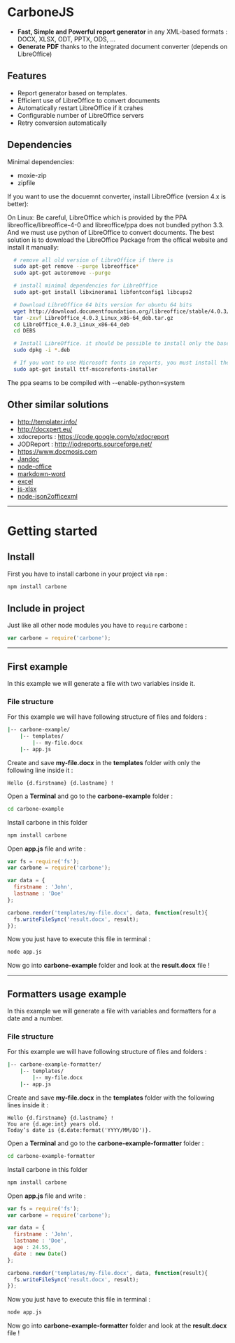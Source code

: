 CarboneJS
=========

- **Fast, Simple and Powerful report generator** in any XML-based formats : DOCX, XLSX, ODT, PPTX, ODS, ...
- **Generate PDF** thanks to the integrated document converter (depends on LibreOffice)

Features
--------

- Report generator based on templates.
- Efficient use of LibreOffice to convert documents 
- Automatically restart LibreOffice if it crahes
- Configurable number of LibreOffice servers
- Retry conversion automatically

Dependencies
------------

Minimal dependencies: 
- moxie-zip 
- zipfile

If you want to use the docuemnt converter, install LibreOffice (version 4.x is better):

On Linux:
Be careful, LibreOffice which is provided by the PPA libreoffice/libreoffice-4-0 and libreoffice/ppa does not bundled python 3.3. And we must use python of LibreOffice to convert documents. The best solution is to download the LibreOffice Package from the offical website and install it manually:

```bash
  # remove all old version of LibreOffice if there is
  sudo apt-get remove --purge libreoffice*
  sudo apt-get autoremove --purge

  # install minimal dependencies for LibreOffice
  sudo apt-get install libxinerama1 libfontconfig1 libcups2

  # Download LibreOffice 64 bits version for ubuntu 64 bits
  wget http://download.documentfoundation.org/libreoffice/stable/4.0.3/deb/x86_64/LibreOffice_4.0.3_Linux_x86-64_deb.tar.gz
  tar -zxvf LibreOffice_4.0.3_Linux_x86-64_deb.tar.gz
  cd LibreOffice_4.0.3_Linux_x86-64_deb
  cd DEBS

  # Install LibreOffice. it should be possible to install only the base but I'm not sure
  sudo dpkg -i *.deb

  # If you want to use Microsoft fonts in reports, you must install the fonts on the server (Andale Mono, Arial Black, Arial, Comic Sans MS, Courier New, Georgia, Impact,Times New Roman, Trebuchet, Verdana,Webdings)
  sudo apt-get install ttf-mscorefonts-installer
```
The ppa seams to be compiled with  --enable-python=system


Other similar solutions
-----------------------
- http://templater.info/
- http://docxpert.eu/
- xdocreports : https://code.google.com/p/xdocreport
- JODReport : http://jodreports.sourceforge.net/
- https://www.docmosis.com
- [Jandoc](https://github.com/jgnewman/jandoc)
- [node-office](https://github.com/dkiyatkin/node-office)
- [markdown-word](https://github.com/Trimeego/markdown-word)
- [excel](https://github.com/trevordixon/excel.js)
- [js-xlsx](https://github.com/Niggler/js-xlsx)
- [node-json2officexml](https://github.com/pimetrai/node-json2officexml)


---

# Getting started

## Install
First you have to install carbone in your project via `npm` :

```bash
npm install carbone
```

## Include in project
Just like all other node modules you have to `require` carbone :

```javascript
var carbone = require('carbone');
```

---

## First example
In this example we will generate a file with two variables inside it.

### File structure
For this example we will have following structure of files and folders :

```bash
|-- carbone-example/
    |-- templates/
        |-- my-file.docx
    |-- app.js
```

Create and save **my-file.docx** in the **templates** folder with only the following line inside it :

```text
Hello {d.firstname} {d.lastname} !
```

Open a **Terminal** and go to the **carbone-example** folder :

```bash
cd carbone-example
```

Install carbone in this folder

```javascript
npm install carbone
```

Open **app.js** file and write :

```javascript
var fs = require('fs');
var carbone = require('carbone');

var data = {
  firstname : 'John',
  lastname : 'Doe'
};

carbone.render('templates/my-file.docx', data, function(result){
  fs.writeFileSync('result.docx', result);
});
```

Now you just have to execute this file in terminal :

```bash
node app.js
```

Now go into **carbone-example** folder and look at the **result.docx** file !

---

## Formatters usage example
In this example we will generate a file with variables and formatters for a date and a number.

### File structure
For this example we will have following structure of files and folders :

```bash
|-- carbone-example-formatter/
    |-- templates/
        |-- my-file.docx
    |-- app.js
```

Create and save **my-file.docx** in the **templates** folder with the following lines inside it :

```text
Hello {d.firstname} {d.lastname} !
You are {d.age:int} years old.
Today’s date is {d.date:format('YYYY/MM/DD')}.
```

Open a **Terminal** and go to the **carbone-example-formatter** folder :

```bash
cd carbone-example-formatter
```

Install carbone in this folder

```javascript
npm install carbone
```

Open **app.js** file and write :

```javascript
var fs = require('fs');
var carbone = require('carbone');

var data = {
  firstname : 'John',
  lastname : 'Doe',
  age : 24.55,
  date : new Date()
};

carbone.render('templates/my-file.docx', data, function(result){
  fs.writeFileSync('result.docx', result);
});
```

Now you just have to execute this file in terminal :

```bash
node app.js
```

Now go into **carbone-example-formatter** folder and look at the **result.docx** file !
